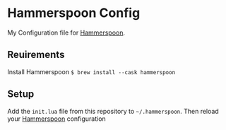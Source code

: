 # Hammerspoon Config
My Configuration file for [Hammerspoon](https://github.com/Hammerspoon/hammerspoon).

## Reuirements
Install Hammerspoon
`$ brew install --cask hammerspoon`

## Setup
Add the `init.lua` file from this repository to `~/.hammerspoon`. Then reload your [Hammerspoon](https://github.com/Hammerspoon/hammerspoon) configuration

